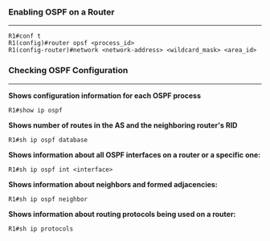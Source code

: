 ### Enabling OSPF on a Router
---

```
R1#conf t
R1(config)#router opsf <process_id>
R1(config-router)#network <network-address> <wildcard_mask> <area_id>
```

### Checking OSPF Configuration
---

**Shows configuration information for each OSPF process**
```
R1#show ip ospf
```

**Shows number of routes in the AS and the neighboring router's RID**
```
R1#sh ip ospf database
```

**Shows information about all OSPF interfaces on a router or a specific one:**
```
R1#sh ip ospf int <interface>
```

**Shows information about neighbors and formed adjacencies:**
```
R1#sh ip ospf neighbor
```

**Shows information about routing protocols being used on a router:**
```
R1#sh ip protocols
```